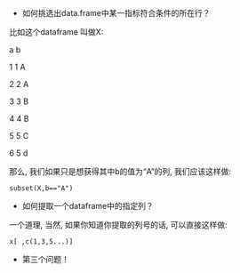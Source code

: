 *  如何挑选出data.frame中某一指标符合条件的所在行？
   
比如这个dataframe 叫做X:

 a b
  
1 1 A

2 2 A

3 3 B

4 4 B

5 5 C

6 5 d

那么, 我们如果只是想获得其中b的值为“A”的列, 我们应该这样做:

    subset(X,b=="A")

* 如何提取一个dataframe中的指定列？

一个道理, 当然, 如果你知道你提取的列号的话, 可以直接这样做:

    x[ ,c(1,3,5...)]
  
  
* 第三个问题！
